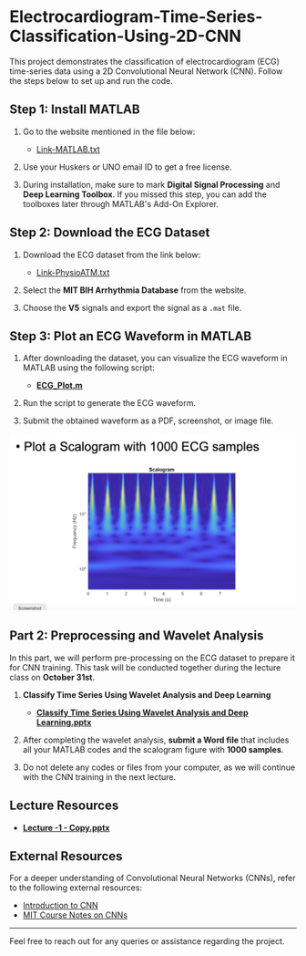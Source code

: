 # Electrocardiogram-Time-Series-Classification-Using-2D-CNN

This project demonstrates the classification of electrocardiogram (ECG) time-series data using a 2D Convolutional Neural Network (CNN). Follow the steps below to set up and run the code.

## Step 1: Install MATLAB

1. Go to the website mentioned in the file below:

   - [Link-MATLAB.txt](Link-MATLAB.txt)

2. Use your Huskers or UNO email ID to get a free license.

3. During installation, make sure to mark **Digital Signal Processing** and **Deep Learning Toolbox**. If you missed this step, you can add the toolboxes later through MATLAB's Add-On Explorer.

## Step 2: Download the ECG Dataset

1. Download the ECG dataset from the link below:

   - [Link-PhysioATM.txt](Link-PhysioATM.txt)

2. Select the **MIT BIH Arrhythmia Database** from the website.

3. Choose the **V5** signals and export the signal as a `.mat` file.

## Step 3: Plot an ECG Waveform in MATLAB

1. After downloading the dataset, you can visualize the ECG waveform in MATLAB using the following script:

   - **[ECG_Plot.m](ECG_Plot%20(1).m)**

2. Run the script to generate the ECG waveform.

3. Submit the obtained waveform as a PDF, screenshot, or image file.

<p align="center">
  <img src="Scalogram.png" alt="Scalogram" />
</p>

## Part 2: Preprocessing and Wavelet Analysis

In this part, we will perform pre-processing on the ECG dataset to prepare it for CNN training. This task will be conducted together during the lecture class on **October 31st**.

1. **Classify Time Series Using Wavelet Analysis and Deep Learning**

   - **[Classify Time Series Using Wavelet Analysis and Deep Learning.pptx](./Classify%20Time%20Series%20Using%20Wavelet%20Analysis%20and%20Deep%20Learning.pptx)**

2. After completing the wavelet analysis, **submit a Word file** that includes all your MATLAB codes and the scalogram figure with **1000 samples**.

3. Do not delete any codes or files from your computer, as we will continue with the CNN training in the next lecture.

## Lecture Resources

- **[Lecture -1 - Copy.pptx](./Lecture%20-1%20-%20Copy%20(1).pptx)**

## External Resources

For a deeper understanding of Convolutional Neural Networks (CNNs), refer to the following external resources:

- [Introduction to CNN](https://www.geeksforgeeks.org/introduction-convolution-neural-network/)
- [MIT Course Notes on CNNs](https://openlearninglibrary.mit.edu/assets/courseware/v1/41c7c4a6141b76b324055d56387570c0/asset-v1:MITx+6.036+1T2019+type@asset+block/notes_chapter_Convolutional_Neural_Networks.pdf)

---

Feel free to reach out for any queries or assistance regarding the project.
